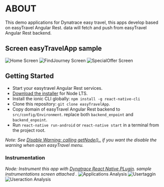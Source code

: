 # ABOUT #

This demo applications for Dynatrace easy travel, this apps develop based on easyTravel Angular Rest. data will fetch and push from easyTravel Angular Rest backend.

## Screen easyTravelApp sample

![Home Screen](/docs/easytraveleasytravel-home.png?raw=true "Home Pages")
![FindJourney Screen](/docs/easytraveleasytravel-search.png?raw=true "Searc")
![SpecialOffer Screen](/docs/easytraveleasytravel-speccialoffer.png?raw=true "SpecialOffer")


## Getting Started

* Start your easytravel Angular Rest services.
* [Download the installer](https://nodejs.org/) for Node LTS.
* Install the ionic CLI globally: `npm install -g react-native-cli`
* Clone this repository: `git clone easyTravelApp`.
* Copy domain of easyTravel Angular Rest backend to `src/config/Environment`. replace both `backend_enpoint` and `backend_enpoint`.
* Run `react-native run-android` or `react-native start` in a terminal from the project root.

_Note: See [Disable Warning: calling getNode()..](https://github.com/archriss/react-native-snap-carousel/issues/672) if you want the disable the warning when open easyTravel menu._

### Instrumentation
_Node: Instrument this app with [Dynatrace React Native PLugin](https://www.npmjs.com/package/@dynatrace/react-native-plugin#installPlugin). sample instrumentations screen attached ._
![Applications Analysis](/docs/easytraveleasytravelapp-applications.png?raw=true "apps")
![Usertaggin](/docs/easytraveleasytravel-usertag.png?raw=true "tag")
![Useraction Analysis](/docs/easytraveleasytravel-useractions.png?raw=true "useractions")
